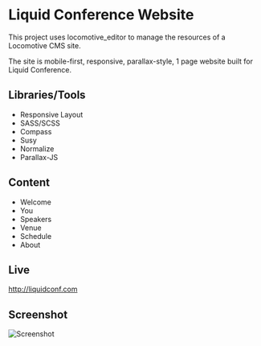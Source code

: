 # Liquid Conference Website

This project uses locomotive_editor to manage the resources of a Locomotive CMS site.

The site is mobile-first, responsive, parallax-style, 1 page website built for Liquid Conference.

## Libraries/Tools

* Responsive Layout
* SASS/SCSS
* Compass
* Susy
* Normalize
* Parallax-JS

## Content

* Welcome
* You
* Speakers
* Venue
* Schedule
* About

## Live

http://liquidconf.com

## Screenshot

![Screenshot](https://raw.github.com/livingwater/liquidconf/master/doc/screenshot.png)
